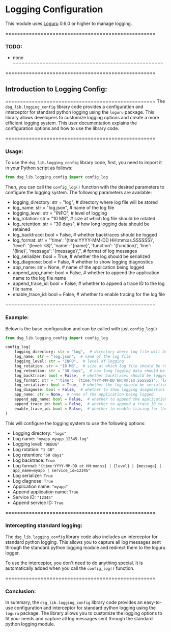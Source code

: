 # Logging Configuration
This module uses [Loguru](https://loguru.readthedocs.io/) 0.6.0 or higher to manage logging.

===================================================
### TODO:
- none
===================================================

===================================================
## Introduction to Logging Config:
===================================================
The `dsg_lib.logging_config` library code provides a configuration and interceptor for standard python logging using the `loguru` package. This library allows developers to customize logging options and create a more efficient logging system. This user documentation explains the configuration options and how to use the library code.

===================================================
### Usage:

To use the `dsg_lib.logging_config` library code, first, you need to import it in your Python script as follows:

```python
from dsg_lib.logging_config import config_log
```

Then, you can call the `config_log()` function with the desired parameters to configure the logging system. The following parameters are available:

- logging_directory: str = "log",  # directory where log file will be stored
- log_name: str = "log.json",  # name of the log file
- logging_level: str = "INFO",  # level of logging
- log_rotation: str = "10 MB",  # size at which log file should be rotated
- log_retention: str = "30 days",  # how long logging data should be retained
- log_backtrace: bool = False,  # whether backtraces should be logged
- log_format: str = "'time': '{time:YYYY-MM-DD HH:mm:ss.SSSSSS}', 'level': '{level: <8}', 'name': '{name}', 'function': '{function}', 'line': '{line}', 'message': '{message}',",  # format of log messages
- log_serializer: bool = True,  # whether the log should be serialized
- log_diagnose: bool = False,  # whether to show logging diagnostics
- app_name: str = None,  # name of the application being logged
- append_app_name: bool = False,  # whether to append the application name to the log file name
- append_trace_id: bool = False,  # whether to append a trace ID to the log file name
- enable_trace_id: bool = False,  # whether to enable tracing for the log file


===================================================
### Example:

Below is the base configuration and can be called with just `config_log()`

```python
from dsg_lib.logging_config import config_log

config_log(
    logging_directory: str = "log",  # directory where log file will be stored
    log_name: str = "log.json",  # name of the log file
    logging_level: str = "INFO",  # level of logging
    log_rotation: str = "10 MB",  # size at which log file should be rotated
    log_retention: str = "30 days",  # how long logging data should be retained
    log_backtrace: bool = False,  # whether backtraces should be logged
    log_format: str = "'time': '{time:YYYY-MM-DD HH:mm:ss.SSSSSS}', 'level': '{level: <8}', 'name': '{name}', 'function': '{function}', 'line': '{line}', 'message': '{message}',",  # format of log messages
    log_serializer: bool = True,  # whether the log should be serialized
    log_diagnose: bool = False,  # whether to show logging diagnostics
    app_name: str = None,  # name of the application being logged
    append_app_name: bool = False,  # whether to append the application name to the log file name
    append_trace_id: bool = False,  # whether to append a trace ID to the log file name
    enable_trace_id: bool = False,  # whether to enable tracing for the log file
)
```

This will configure the logging system to use the following options:

*   Logging directory: `"logs"`
*   Log name: `"myapp_myapp_12345.log"`
*   Logging level: `"DEBUG"`
*   Log rotation: `"1 GB"`
*   Log retention: `"60 days"`
*   Log backtrace: `True`
*   Log format: `"{time:YYYY-MM-DD at HH:mm:ss} | {level} | {message} | app_name=myapp | service_id=12345"`
*   Log serializer: `True`
*   Log diagnose: `True`
*   Application name: `"myapp"`
*   Append application name: `True`
*   Service ID: `"12345"`
*   Append service ID: `True`

===================================================
### Intercepting standard logging:

The `dsg_lib.logging_config` library code also includes an interceptor for standard python logging. This allows you to capture all log messages sent through the standard python logging module and redirect them to the loguru logger.

To use the interceptor, you don't need to do anything special. It is automatically added when you call the `config_log()` function.

===================================================
### Conclusion:

In summary, the `dsg_lib.logging_config` library code provides an easy-to-use configuration and interceptor for standard python logging using the `loguru` package. The library allows you to customize the logging options to fit your needs and capture all log messages sent through the standard python logging module.
